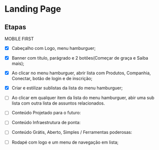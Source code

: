 # Landing Page

## Etapas

MOBILE FIRST

 - [x] Cabeçalho com Logo, menu hamburguer;

 - [x] Banner com titulo, parágrado e 2 botões(Começar de graça e Saiba mais);

 - [x] Ao clicar no menu hamburguer, abrir lista com Produtos, Companhia, Conectar, botão de login e de inscrição;

 - [x] Criar e estilizar sublistas da lista do menu hamburguer;

 - [ ] Ao clicar em qualquer item da lista do menu hamburguer, abir uma sub lista com outra lista de assuntos relacionados.

 - [ ] Conteúdo Projetado para o futuro: 

 - [ ] Conteúdo Infraestrutura de ponta:

 - [ ] Conteúdo Grátis, Aberto, Simples / Ferramentas poderosas:

 - [ ] Rodapé com logo e um menu de navegação em lista;



